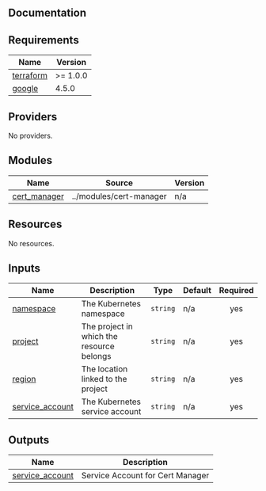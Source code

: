 ## Documentation

<!-- BEGINNING OF PRE-COMMIT-TERRAFORM DOCS HOOK -->
## Requirements

| Name | Version |
|------|---------|
| <a name="requirement_terraform"></a> [terraform](#requirement\_terraform) | >= 1.0.0 |
| <a name="requirement_google"></a> [google](#requirement\_google) | 4.5.0 |

## Providers

No providers.

## Modules

| Name | Source | Version |
|------|--------|---------|
| <a name="module_cert_manager"></a> [cert\_manager](#module\_cert\_manager) | ../modules/cert-manager | n/a |

## Resources

No resources.

## Inputs

| Name | Description | Type | Default | Required |
|------|-------------|------|---------|:--------:|
| <a name="input_namespace"></a> [namespace](#input\_namespace) | The Kubernetes namespace | `string` | n/a | yes |
| <a name="input_project"></a> [project](#input\_project) | The project in which the resource belongs | `string` | n/a | yes |
| <a name="input_region"></a> [region](#input\_region) | The location linked to the project | `string` | n/a | yes |
| <a name="input_service_account"></a> [service\_account](#input\_service\_account) | The Kubernetes service account | `string` | n/a | yes |

## Outputs

| Name | Description |
|------|-------------|
| <a name="output_service_account"></a> [service\_account](#output\_service\_account) | Service Account for Cert Manager |
<!-- END OF PRE-COMMIT-TERRAFORM DOCS HOOK -->
